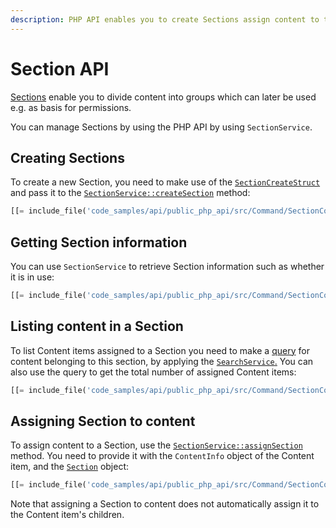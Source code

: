 ```yaml
---
description: PHP API enables you to create Sections assign content to them as well as get various information about the Section.
---
```


# Section API

[Sections](admin_panel.md#sections) enable you to divide content into groups
which can later be used e.g. as basis for permissions.

You can manage Sections by using the PHP API by using `SectionService`.

## Creating Sections

To create a new Section, you need to make use of the [`SectionCreateStruct`](https://github.com/ibexa/core/blob/main/src/contracts/Repository/Values/Content/SectionCreateStruct.php)
and pass it to the [`SectionService::createSection`](https://github.com/ibexa/core/blob/main/src/contracts/Repository/SectionService.php#L32) method:

``` php 
[[= include_file('code_samples/api/public_php_api/src/Command/SectionCommand.php', 58, 62) =]]
```

## Getting Section information

You can use `SectionService` to retrieve Section information such as whether it is in use:

``` php
[[= include_file('code_samples/api/public_php_api/src/Command/SectionCommand.php', 76, 80) =]]
```

## Listing content in a Section

To list Content items assigned to a Section you need to make a [query](search_api.md)
for content belonging to this section, by applying the [`SearchService`.](https://github.com/ibexa/core/blob/main/src/contracts/Repository/SearchService.php)
You can also use the query to get the total number of assigned Content items:

``` php
[[= include_file('code_samples/api/public_php_api/src/Command/SectionCommand.php', 69, 75) =]][[= include_file('code_samples/api/public_php_api/src/Command/SectionCommand.php', 82, 85) =]]
```

## Assigning Section to content

To assign content to a Section, use the [`SectionService::assignSection`](https://github.com/ibexa/core/blob/main/src/contracts/Repository/SectionService.php#L110) method.
You need to provide it with the `ContentInfo` object of the Content item,
and the [`Section`](https://github.com/ibexa/core/blob/main/src/contracts/Repository/Values/Content/Section.php) object:

``` php
[[= include_file('code_samples/api/public_php_api/src/Command/SectionCommand.php', 64, 67) =]]
```

Note that assigning a Section to content does not automatically assign it to the Content item's children.
